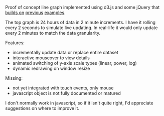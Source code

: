 Proof of concept line graph implemented using d3.js and some jQuery that [builds on](http://bl.ocks.org/1148374) [previous](http://bl.ocks.org/2579619) [examples](http://bl.ocks.org/2580640).

The top graph is 24 hours of data in 2 minute increments. I have it rolling every 2 seconds to simulate live updating. In real-life it would only update every 2 minutes to match the data granularity.

Features:

* incrementally update data or replace entire dataset
* interactive mouseover to view details
* animated switching of y-axis scale types (linear, power, log)
* dynamic redrawing on window resize

Missing:

* not yet integrated with touch events, only mouse
* javascript object is not fully documented or matured

I don't normally work in javascript, so if it isn't quite right, I'd appreciate suggestions on where to improve it.